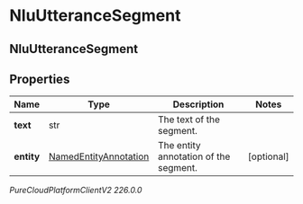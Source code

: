 # NluUtteranceSegment

## NluUtteranceSegment

## Properties

|Name | Type | Description | Notes|
|------------ | ------------- | ------------- | -------------|
| **text** | str | The text of the segment. | |
| **entity** | [NamedEntityAnnotation](NamedEntityAnnotation) | The entity annotation of the segment. | [optional] |



_PureCloudPlatformClientV2 226.0.0_
